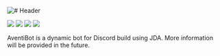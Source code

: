 ![# Header](http://i.imgur.com/cEilUOK.png)

[![](https://img.shields.io/badge/license-AGPL-blue.svg)](https://github.com/dscalzi/AventiBot/blob/master/LICENSE) ![](https://img.shields.io/badge/JDA-3.6.0__361-9158BC.svg) ![](https://img.shields.io/badge/lavaplayer-1.2.63-9158BC.svg) ![](https://img.shields.io/badge/Java-8+-ec2025.svg)

AventiBot is a dynamic bot for Discord build using JDA. More information will be provided in the future.